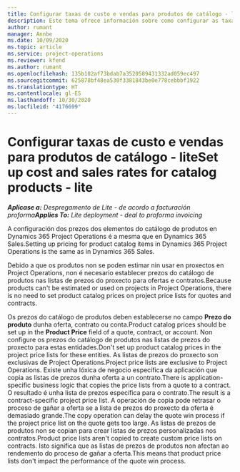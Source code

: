 ```yaml
---
title: Configurar taxas de custo e vendas para produtos de catálogo - lite
description: Este tema ofrece información sobre como configurar as taxas de custo e vendas de elementos dun catálogo de produtos.
author: rumant
manager: Annbe
ms.date: 10/09/2020
ms.topic: article
ms.service: project-operations
ms.reviewer: kfend
ms.author: rumant
ms.openlocfilehash: 135b182af73bdab7a3520589431332ad059ec497
ms.sourcegitcommit: 625878bf48ea530f3381843be0e778cebbbf1922
ms.translationtype: HT
ms.contentlocale: gl-ES
ms.lasthandoff: 10/30/2020
ms.locfileid: "4176699"
---
```

# <a name="set-up-cost-and-sales-rates-for-catalog-products---lite"></a><span data-ttu-id="6858b-103">Configurar taxas de custo e vendas para produtos de catálogo - lite</span><span class="sxs-lookup"><span data-stu-id="6858b-103">Set up cost and sales rates for catalog products - lite</span></span>

<span data-ttu-id="6858b-104">_**Aplícase a:** Despregamento de Lite - de acordo a facturación proforma_</span><span class="sxs-lookup"><span data-stu-id="6858b-104">_**Applies To:** Lite deployment - deal to proforma invoicing_</span></span>


<span data-ttu-id="6858b-105">A configuración dos prezos dos elementos do catálogo de produtos en Dynamics 365 Project Operations é a mesma que en Dynamics 365 Sales.</span><span class="sxs-lookup"><span data-stu-id="6858b-105">Setting up pricing for product catalog items in Dynamics 365 Project Operations is the same as in Dynamics 365 Sales.</span></span>

<span data-ttu-id="6858b-106">Debido a que os produtos non se poden estimar nin usar en proxectos en Project Operations, non é necesario establecer prezos do catálogo de produtos nas listas de prezos do proxecto para ofertas e contratos.</span><span class="sxs-lookup"><span data-stu-id="6858b-106">Because products can't be estimated or used on projects in Project Operations, there is no need to set product catalog prices on project price lists for quotes and contracts.</span></span>

<span data-ttu-id="6858b-107">Os prezos do catálogo de produtos deben establecerse no campo **Prezo do produto** dunha oferta, contrato ou conta.</span><span class="sxs-lookup"><span data-stu-id="6858b-107">Product catalog prices should be set up in the **Product Price** field of a quote, contract, or account.</span></span> <span data-ttu-id="6858b-108">Non configure os prezos do catálogo de produtos nas listas de prezos do proxecto para estas entidades.</span><span class="sxs-lookup"><span data-stu-id="6858b-108">Don't set up product catalog prices in the project price lists for these entities.</span></span> <span data-ttu-id="6858b-109">As listas de prezos do proxecto son exclusivas de Project Operations.</span><span class="sxs-lookup"><span data-stu-id="6858b-109">Project price lists are exclusive to Project Operations.</span></span> <span data-ttu-id="6858b-110">Existe unha lóxica de negocio específica da aplicación que copia as listas de prezos dunha oferta a un contrato.</span><span class="sxs-lookup"><span data-stu-id="6858b-110">There is application-specific business logic that copies the price lists from a quote to a contract.</span></span> <span data-ttu-id="6858b-111">O resultado é unha lista de prezos específica para o contrato.</span><span class="sxs-lookup"><span data-stu-id="6858b-111">The result is a contract-specific project price list.</span></span> <span data-ttu-id="6858b-112">A operación de copia pode retrasar o proceso de gañar a oferta se a lista de prezos do proxecto da oferta é demasiado grande.</span><span class="sxs-lookup"><span data-stu-id="6858b-112">The copy operation can delay the quote win process if the project price list on the quote gets too large.</span></span> <span data-ttu-id="6858b-113">As listas de prezos de produtos non se copian para crear listas de prezos personalizadas nos contratos.</span><span class="sxs-lookup"><span data-stu-id="6858b-113">Product price lists aren't copied to create custom price lists on contracts.</span></span> <span data-ttu-id="6858b-114">Isto significa que as listas de prezos de produtos non afectan ao rendemento do proceso de gañar a oferta.</span><span class="sxs-lookup"><span data-stu-id="6858b-114">This means that product price lists don't impact the performance of the quote win process.</span></span>
